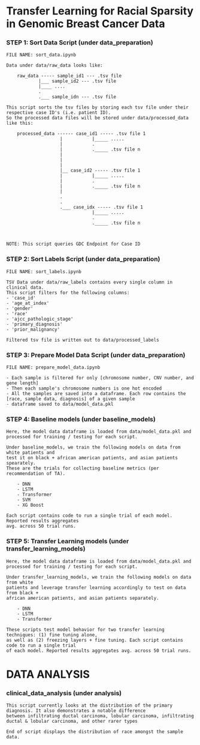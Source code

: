 # Transfer Learning for Racial Sparsity in Genomic Breast Cancer Data

### STEP 1: Sort Data Script (under data_preparation)

    FILE NAME: sort_data.ipynb

    Data under data/raw_data looks like: 
        
        raw_data ----- sample_id1 --- .tsv file 
                |___ sample_id2 --- .tsv file 
                |____ ....
                .
                .___ sample_idn --- .tsv file  

    This script sorts the tsv files by storing each tsv file under their respective case ID's (i.e. patient ID). 
    So the processed data files will be stored under data/processed_data like this: 

        processed_data ------ case_id1 ----- .tsv file 1 
                        |           |_____ ..... 
                        |           . 
                        |           ._____ .tsv file n 
                        |
                        |
                        |
                        |__ case_id2 ----- .tsv file 1 
                        |           |_____ ..... 
                        |           . 
                        |           ._____ .tsv file n 
                        |
                        . 
                        .
                        .___ case_idx ----- .tsv file 1 
                                    |_____ ..... 
                                    . 
                                    ._____ .tsv file n 



    NOTE: This script queries GDC Endpoint for Case ID
                      

### STEP 2: Sort Labels Script (under data_preparation)

    FILE NAME: sort_labels.ipynb

    TSV Data under data/raw_labels contains every single column in clinical data. 
    This script filters for the following columns: 
    - 'case_id'
    - 'age_at_index'
    - 'gender'
    - 'race'
    - 'ajcc_pathologic_stage'
    - 'primary_diagnosis'
    - 'prior_malignancy'

    Filtered tsv file is written out to data/processed_labels

### STEP 3: Prepare Model Data Script (under data_preparation)

    FILE NAME: prepare_model_data.ipynb

    - Each sample is filtered for only [chromosome number, CNV number, and gene length]
    - Then each sample's chromosome numbers is one hot encoded
    - All the samples are saved into a dataframe. Each row contains the [race, sample data, diagnosis] of a given sample
    - dataframe saved to data/model_data.pkl

### STEP 4: Baseline models (under baseline_models)

    Here, the model data dataframe is loaded from data/model_data.pkl and processed for training / testing for each script. 

    Under baseline_models, we train the following models on data from white patients and 
    test it on black + african american patients, and asian patients spearately. 
    These are the trials for collecting baseline metrics (per recommendation of TA). 

        - DNN 
        - LSTM 
        - Transformer 
        - SVM 
        - XG Boost

    Each script contains code to run a single trial of each model. Reported results aggregates 
    avg. across 50 trial runs. 

### STEP 5: Transfer Learning models (under transfer_learning_models)

    Here, the model data dataframe is loaded from data/model_data.pkl and processed for training / testing for each script. 

    Under transfer_learning_models, we train the following models on data from white
    patients and leverage transfer learning accordingly to test on data from black + 
    african american patients, and asian patients separately. 

        - DNN 
        - LSTM 
        - Transformer 

    These scripts test model behavior for two transfer learning techniques: (1) fine tuning alone, 
    as well as (2) freezing layers + fine tuning. Each script contains code to run a single trial 
    of each model. Reported results aggregates avg. across 50 trial runs. 

# DATA ANALYSIS 

### clinical_data_analysis (under analysis)

    This script currently looks at the distribution of the primary diagnosis. It also demonstrates a notable difference
    between infiltrating ductal carcinoma, lobular carcinoma, infiltrating ductal & lobular carcinoma, and other rarer types

    End of script displays the distribution of race amongst the sample data. 
